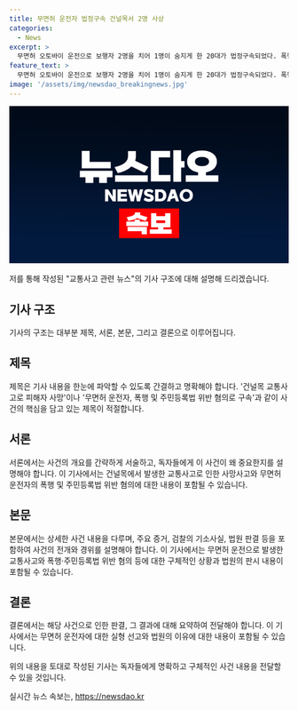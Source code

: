 ```yaml
---
title: 무면허 운전자 법정구속 건널목서 2명 사상
categories:
  - News
excerpt: >
  무면허 오토바이 운전으로 보행자 2명을 치어 1명이 숨지게 한 20대가 법정구속되었다. 폭행 혐의와 주민등록법 위반도 함께 기소된 이 남성은 1년10월 징역형을 선고받았다. 무면허 운전 중 보행자를 친 사고와 폭행 등을 인정받으며 실형이 불가피하다는 판결이 내려졌다. 그러나 사고 피해자의 부분적 과실도 감안해 형을 정했다. A씨는 또한 주민등록번호를 부정 사용하고 정당한 이유 없이 현역 입영을 거부한 사실도 포함돼 있다.
feature_text: >
  무면허 오토바이 운전으로 보행자 2명을 치어 1명이 숨지게 한 20대가 법정구속되었다. 폭행 혐의와 주민등록법 위반도 함께 기소된 이 남성은 1년10월 징역형을 선고받았다. 무면허 운전 중 보행자를 친 사고와 폭행 등을 인정받으며 실형이 불가피하다는 판결이 내려졌다. 그러나 사고 피해자의 부분적 과실도 감안해 형을 정했다. A씨는 또한 주민등록번호를 부정 사용하고 정당한 이유 없이 현역 입영을 거부한 사실도 포함돼 있다.
image: '/assets/img/newsdao_breakingnews.jpg'
---
```


<p><img src="/assets/img/newsdao_breakingnews.jpg" alt="firstkoreanews 속보" /></p>

<p>저를 통해 작성된 "교통사고 관련 뉴스"의 기사 구조에 대해 설명해 드리겠습니다. </p>

<h2 data-ke-size="size26">기사 구조</h2>

<p>기사의 구조는 대부분 제목, 서론, 본문, 그리고 결론으로 이루어집니다.</p>

<h2 data-ke-size="size26">제목</h2>

<p>제목은 기사 내용을 한눈에 파악할 수 있도록 간결하고 명확해야 합니다.
 '건널목 교통사고로 피해자 사망'이나 '무면허 운전자, 폭행 및 주민등록법 위반 혐의로 구속'과 같이 사건의 핵심을 담고 있는 제목이 적절합니다.</p>

<h2 data-ke-size="size26">서론</h2>

<p>서론에서는 사건의 개요를 간략하게 서술하고, 독자들에게 이 사건이 왜 중요한지를 설명해야 합니다.
이 기사에서는 건널목에서 발생한 교통사고로 인한 사망사고와 무면허 운전자의 폭행 및 주민등록법 위반 혐의에 대한 내용이 포함될 수 있습니다.</p>

<h2 data-ke-size="size26">본문</h2>

<p>본문에서는 상세한 사건 내용을 다루며, 주요 증거, 검찰의 기소사실, 법원 판결 등을 포함하여 사건의 전개와 경위를 설명해야 합니다.
이 기사에서는 무면허 운전으로 발생한 교통사고와 폭행·주민등록법 위반 혐의 등에 대한 구체적인 상황과 법원의 판시 내용이 포함될 수 있습니다.</p>

<h2 data-ke-size="size26">결론</h2>

<p>결론에서는 해당 사건으로 인한 판결, 그 결과에 대해 요약하여 전달해야 합니다.
이 기사에서는 무면허 운전자에 대한 실형 선고와 법원의 이유에 대한 내용이 포함될 수 있습니다.</p>

<p>위의 내용을 토대로 작성된 기사는 독자들에게 명확하고 구체적인 사건 내용을 전달할 수 있을 것입니다.</p>
실시간 뉴스 속보는, <a href="https://newsdao.kr" rel="dofollow">https://newsdao.kr</a>


